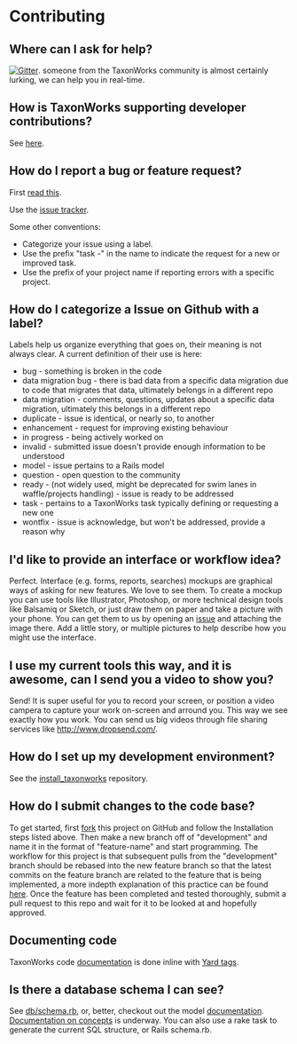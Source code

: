 # Contributing

##  Where can I ask for help? 

[![Gitter][4]][3]. someone from the TaxonWorks community is almost certainly lurking, we can help you in real-time.

## How is TaxonWorks supporting developer contributions?

See [here](DEVELOPER_SUPPORT.md).

##  How do I report a bug or feature request?

First [read this][14].

Use the [issue tracker][13]. 

Some other conventions:

* Categorize your issue using a label.
* Use the prefix "task -" in the name to indicate the request for a new or improved task.
* Use the prefix of your project name if reporting errors with a specific project.

## How do I categorize a Issue on Github with a label?

Labels help us organize everything that goes on, their meaning is not always clear.  A current definition of their use is here:

* bug - something is broken in the code
* data migration bug - there is bad data from a specific data migration due to code that migrates that data, ultimately belongs in a different repo
* data migration - comments, questions, updates about a specific data migration, ultimately this belongs in a different repo
* duplicate - issue is identical, or nearly so, to another
* enhancement - request for improving existing behaviour
* in progress - being actively worked on 
* invalid - submitted issue doesn't provide enough information to be understood
* model - issue pertains to a Rails model 
* question - open question to the community
* ready - (not widely used, might be deprecated for swim lanes in waffle/projects handling) - issue is ready to be addressed
* task - pertains to a TaxonWorks task  typically defining or requesting a new one
* wontfix - issue is acknowledge, but won't be addressed, provide a reason why

## I'd like to provide an interface or workflow idea?

Perfect.  Interface (e.g. forms, reports, searches) mockups are graphical ways of asking for new features. We love to see them.  To create a mockup you can use tools like Illustrator, Photoshop, or more technical design tools like Balsamiq or Sketch, or just draw them on paper and take a picture with your phone.  You can get them to us by opening an [issue][13] and attaching the image there.  Add a little story, or multiple pictures to help describe how you might use the interface.

## I use my current tools this way, and it is awesome, can I send you a video to show you?

Send! It is super useful for you to record your screen, or position a video campera to capture your work on-screen and arround you.  This way we see exactly how you work. You can send us big videos through file sharing services like http://www.dropsend.com/.

##  How do I set up my development environment?

See the [install_taxonworks][5] repository.

##  How do I submit changes to the code base? 

To get started, first [fork][1] this project on GitHub and follow the Installation steps listed above. Then make a new branch off of "development" and name it in the format of "feature-name" and start programming. The workflow for this project is that subsequent pulls from the "development" branch should be rebased into the new feature branch so that the latest commits on the feature branch are related to the feature that is being implemented, a more indepth explanation of this practice can be found [here][2]. Once the feature has been completed and tested thoroughly, submit a pull request to this repo and wait for it to be looked at and hopefully approved.

## Documenting code

TaxonWorks code [documentation][10] is done inline with [Yard tags][12]. 

## Is there a database schema I can see?

See [db/schema.rb](https://github.com/SpeciesFileGroup/taxonworks/blob/development/db/schema.rb), or, better, checkout out the model [documentation][10]. [Documentation on concepts](https://github.com/SpeciesFileGroup/taxonworks_doc/tree/master/concepts) is underway. You can also use a rake task to generate the current SQL structure, or Rails schema.rb.

[1]: https://help.github.com/articles/fork-a-repo/
[2]: https://www.atlassian.com/git/tutorials/merging-vs-rebasing
[3]: https://gitter.im/SpeciesFileGroup/taxonworks?utm_source=badge&utm_medium=badge&utm_campaign=pr-badge
[4]: https://badges.gitter.im/SpeciesFileGroup/taxonworks.svg
[5]: https://github.com/SpeciesFileGroup/install_taxonworks
[10]: http://rdoc.taxonworks.org/frames
[12]: http://rdoc.info/gems/yard/file/docs/Tags.md
[13]: https://github.com/SpeciesFileGroup/taxonworks/issues
[14]: http://wiki.taxonworks.org/index.php/Feedback 
